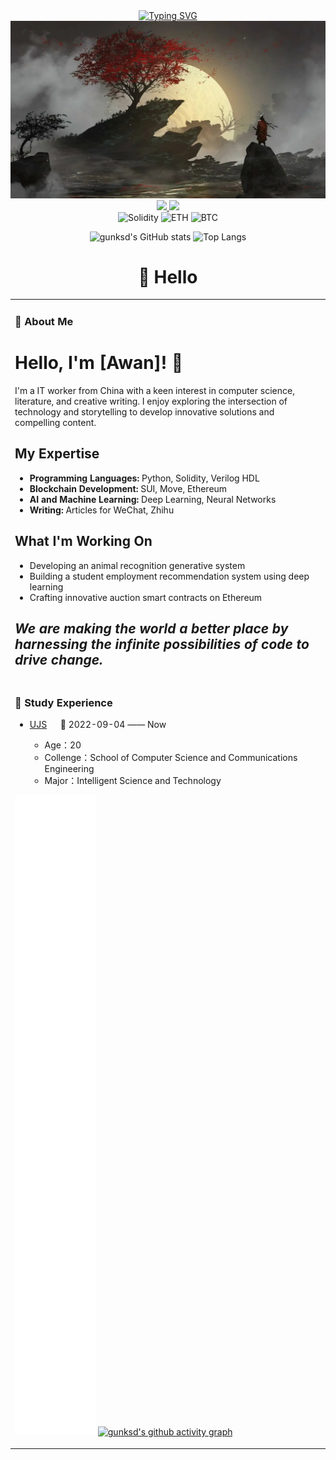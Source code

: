 <div align="center">
  <a href="https://github.com/gunksd/github-readme-stats">
</div>
</a>
<div align="center">

  <!-- dynamic typing effect 动态打字效果 -->
<div align="center">
  <a href="https://git.io/typing-svg">
    <img src="https://readme-typing-svg.demolab.com?font=Playfair+Display&weight=700&duration=4000&color=F7BAD5&background=404AFF00&center=true&vCenter=true&multiline=true&repeat=false&width=500&height=100&lines=%22+To+thine+own+self+be+true. +%22;%E6%84%BF%E4%BD%A0%E4%B8%8D%E8%88%8D%E6%98%BC%E5%A4%9C%EF%BC%8C%E5%BF%A0%E4%BA%8E%E8%87%AA%E5%B7%B1%E3%80%82" alt="Typing SVG" />
  </a>
</div>

  <!--  pictures  -->
<picture>
    <source media="(prefers-color-scheme: dark)" srcset="https://ethereum.org/_next/image/?url=%2F_next%2Fstatic%2Fmedia%2Fhero.94a1ecc4.png&w=1920&q=75" />
    <source media="(prefers-color-scheme: light)" srcset="https://bitcoin.org/img/home/bitcoin-img.svg?1716491272" height="225px" />
    <img src="https://github.com/gunksd/img/blob/main/profile(default).png?raw=true" alt="Default Image" />
</picture>

  <!-- profile logo 个人资料徽标 -->
 <div align="center">
  <a href="https://x.com/Halen5676115589">
    <img src="https://img.shields.io/badge/Twitter-推特-blue" />
  </a>
  <a href="https://github.com/gunksd/img/blob/main/wechat.jpg?raw=true">
    <img src="https://img.shields.io/badge/WeChat-微信-07c160" />
  </a>
</div>

 <div align="center" >
  <img src="https://img.shields.io/badge/Solidity-web3-blue" alt="Solidity" />
  <img src="https://img.shields.io/badge/ETH-yellow" alt="ETH" />
  <img src="https://img.shields.io/badge/BTC-red" alt="BTC" style="margin-right: 0;/>
</div>

  <!-- Snake Code Contribution Map 贪吃蛇代码贡献图 -->
<picture>
  <source media="(prefers-color-scheme: dark)" srcset="https://raw.githubusercontent.com/gunksd/gunksd/output/github-contribution-grid-snake-dark.svg">
  <source media="(prefers-color-scheme: light)" srcset="https://raw.githubusercontent.com/gunksd/gunksd/output/github-contribution-grid-snake.svg">
  <img alt="GitHub contribution grid snake" src="https://raw.githubusercontent.com/gunksd/gunksd/output/github-contribution-grid-snake.svg">
</picture>

![gunksd's GitHub stats](https://github-readme-stats.vercel.app/api?username=gunksd&show_icons=true&theme=transparent)
![Top Langs](https://github-readme-stats.vercel.app/api/top-langs/?username=gunksd&layout=compact&theme=tokyonight)


# :chicken: Hello

<table>
  
<tr><td>

### 🤺 About Me

# Hello, I'm [Awan]! 👋

I'm a IT worker from China with a keen interest in computer science, literature, and creative writing. I enjoy exploring the intersection of technology and storytelling to develop innovative solutions and compelling content.

## My Expertise
- **Programming Languages:** Python, Solidity, Verilog HDL
- **Blockchain Development:** SUI, Move, Ethereum
- **AI and Machine Learning:** Deep Learning, Neural Networks
- **Writing:** Articles for WeChat, Zhihu

## What I'm Working On
- Developing an animal recognition generative system
- Building a student employment recommendation system using deep learning
- Crafting innovative auction smart contracts on Ethereum

## *We are making the world a better place by harnessing the infinite possibilities of code to drive change.* ##
</td></tr>

<tr><td>

### 🏢 Study Experience

- [UJS](https://www.ujs.edu.cn/) &emsp; 📌 2022-09-04 —— Now
  
  - Age：20
  - Collenge：School of Computer Science and Communications Engineering
  - Major：Intelligent Science and Technology

![Metrics](/github-metrics.svg)
[![gunksd's github activity graph](https://github-readme-activity-graph.vercel.app/graph?username=gunksd&theme=rogue)](https://github.com/gunksd/github-readme-activity-graph)
